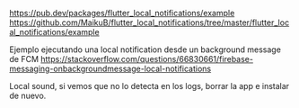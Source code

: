 https://pub.dev/packages/flutter_local_notifications/example
https://github.com/MaikuB/flutter_local_notifications/tree/master/flutter_local_notifications/example

Ejemplo ejecutando una local notification desde un background message de FCM
https://stackoverflow.com/questions/66830661/firebase-messaging-onbackgroundmessage-local-notifications

Local sound, si vemos que no lo detecta en los logs, borrar la app e instalar de nuevo.
